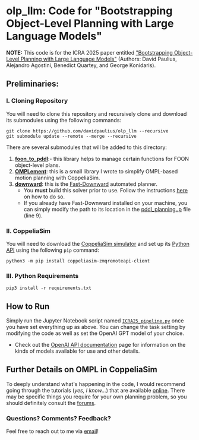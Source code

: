 # olp_llm: Code for "Bootstrapping Object-Level Planning with Large Language Models"

**NOTE:** This code is for the ICRA 2025 paper entitled ["Bootstrapping Object-Level Planning with Large Language Models"](https://davidpaulius.github.io/olp_llm) (Authors: David Paulius, Alejandro Agostini, Benedict Quartey, and George Konidaris).

## Preliminaries:

### I. Cloning Repository

You will need to clone this repository and recursively clone and download its submodules using the following commands:

```
git clone https://github.com/davidpaulius/olp_llm --recursive
git submodule update --remote --merge --recursive
```

There are several submodules that will be added to this directory:
1. **[foon_to_pddl](https://github.com/davidpaulius/foon_to_pddl)**:- this library helps to manage certain functions for FOON object-level plans.
2. **[OMPLement](https://github.com/davidpaulius/OMPLement)**: this is a small library I wrote to simplify OMPL-based motion planning with CoppeliaSim.
3. **[downward](https://github.com/aibasel/downward)**: this is the [Fast-Downward](https://www.fast-downward.org/) automated planner.
    - You **must** build this solver prior to use. Follow the instructions [here](https://github.com/aibasel/downward/blob/main/BUILD.md) on how to do so.
    - If you already have Fast-Downward installed on your machine, you can simply modify the path to its location in the [pddl_planning..p](pddl_planning.py) file (line 9).

### II. CoppeliaSim

You will need to download the [CoppeliaSim simulator](https://www.coppeliarobotics.com/) and set up its [Python API](https://manual.coppeliarobotics.com/en/remoteApiOverview.htm) using the following 	``pip`` command:

```
python3 -m pip install coppeliasim-zmqremoteapi-client
```

### III. Python Requirements

```
pip3 install -r requirements.txt
```

## How to Run

Simply run the Jupyter Notebook script named [``ICRA25_pipeline.py``](ICRA25_pipeline.py) once you have set everything up as above. You can change the task setting by modifying the code as well as set the OpenAI GPT model of your choice.
- Check out the [OpenAI API documentation](https://platform.openai.com/docs/overview) page for information on the kinds of models available for use and other details.

## Further Details on OMPL in CoppeliaSim

To deeply understand what's happening in the code, I would recommend going through the tutorials (_yes, I know..._) that are available [online](https://manual.coppeliarobotics.com/en/pathAndMotionPlanningModules.htm). There may be specific things you require for your own planning problem, so you should definitely consult the [forums](https://forum.coppeliarobotics.com/index.php).


### Questions? Comments? Feedback?

Feel free to reach out to me via [email](mailto:dpaulius@cs.brown.edu)!

